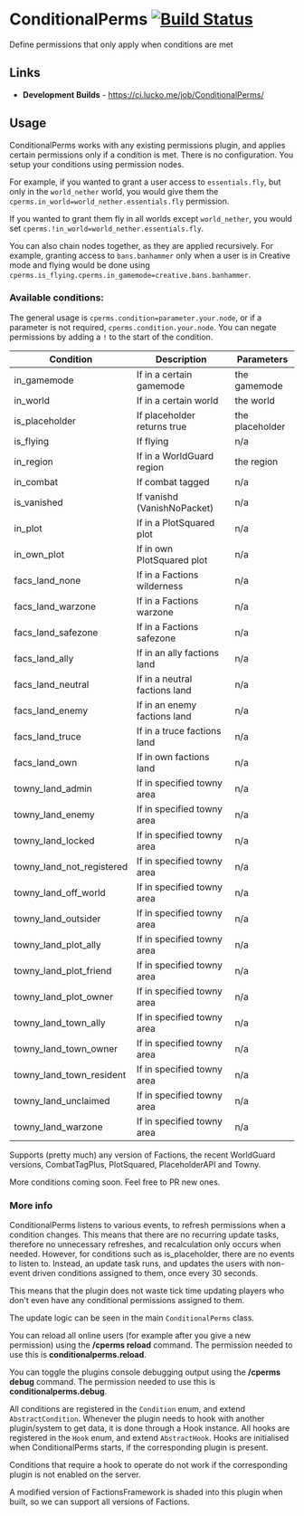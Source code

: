 # ConditionalPerms [![Build Status](https://ci.lucko.me/job/ConditionalPerms/badge/icon)](https://ci.lucko.me/job/ConditionalPerms/)
Define permissions that only apply when conditions are met

## Links
* **Development Builds** - <https://ci.lucko.me/job/ConditionalPerms/>

## Usage
ConditionalPerms works with any existing permissions plugin, and applies certain permissions only if a condition is met. There is no configuration. You setup your conditions using permission nodes.

For example, if you wanted to grant a user access to `essentials.fly`, but only in the `world_nether` world, you would give them the `cperms.in_world=world_nether.essentials.fly` permission.

If you wanted to grant them fly in all worlds except `world_nether`, you would set `cperms.!in_world=world_nether.essentials.fly`.

You can also chain nodes together, as they are applied recursively.
For example, granting access to `bans.banhammer` only when a user is in Creative mode and flying would be done using `cperms.is_flying.cperms.in_gamemode=creative.bans.banhammer`.

### Available conditions:
The general usage is `cperms.condition=parameter.your.node`, or if a parameter is not required, `cperms.condition.your.node`. You can negate permissions by adding a `!` to the start of the condition.

| Condition                  | Description                     | Parameters       |
|----------------------------|---------------------------------|------------------|
| in_gamemode                | If in a certain gamemode        | the gamemode     |
| in_world                   | If in a certain world           | the world        |
| is_placeholder             | If placeholder returns true     | the placeholder  |
| is_flying                  | If flying                       | n/a              |
| in_region                  | If in a WorldGuard region       | the region       |
| in_combat                  | If combat tagged                | n/a              |
| is_vanished                | If vanishd (VanishNoPacket)     | n/a              |
| in_plot                    | If in a PlotSquared plot        | n/a              |
| in_own_plot                | If in own PlotSquared plot      | n/a              |
| facs_land_none             | If in a Factions wilderness     | n/a              |
| facs_land_warzone          | If in a Factions warzone        | n/a              |
| facs_land_safezone         | If in a Factions safezone       | n/a              |
| facs_land_ally             | If in an ally factions land     | n/a              |
| facs_land_neutral          | If in a neutral factions land   | n/a              |
| facs_land_enemy            | If in an enemy factions land    | n/a              |
| facs_land_truce            | If in a truce factions land     | n/a              |
| facs_land_own              | If in own factions land         | n/a              |
| towny_land_admin           | If in specified towny area      | n/a              |
| towny_land_enemy           | If in specified towny area      | n/a              |
| towny_land_locked          | If in specified towny area      | n/a              |
| towny_land_not_registered  | If in specified towny area      | n/a              |
| towny_land_off_world       | If in specified towny area      | n/a              |
| towny_land_outsider        | If in specified towny area      | n/a              |
| towny_land_plot_ally       | If in specified towny area      | n/a              |
| towny_land_plot_friend     | If in specified towny area      | n/a              |
| towny_land_plot_owner      | If in specified towny area      | n/a              |
| towny_land_town_ally       | If in specified towny area      | n/a              |
| towny_land_town_owner      | If in specified towny area      | n/a              |
| towny_land_town_resident   | If in specified towny area      | n/a              |
| towny_land_unclaimed       | If in specified towny area      | n/a              |
| towny_land_warzone         | If in specified towny area      | n/a              |


Supports (pretty much) any version of Factions, the recent WorldGuard versions, CombatTagPlus, PlotSquared, PlaceholderAPI and Towny.

More conditions coming soon. Feel free to PR new ones.

### More info
ConditionalPerms listens to various events, to refresh permissions when a condition changes. This means that there are no recurring update tasks, therefore no unnecessary refreshes, and recalculation only occurs when needed. However, for conditions such as is_placeholder, there are no events to listen to. Instead, an update task runs, and updates the users with non-event driven conditions assigned to them, once every 30 seconds.

This means that the plugin does not waste tick time updating players who don't even have any conditional permissions assigned to them.

The update logic can be seen in the main `ConditionalPerms` class.

You can reload all online users (for example after you give a new permission) using the **/cperms reload** command. The permission needed to use this is **conditionalperms.reload**.

You can toggle the plugins console debugging output using the **/cperms debug** command. The permission needed to use this is **conditionalperms.debug**.

All conditions are registered in the `Condition` enum, and extend `AbstractCondition`. Whenever the plugin needs to hook with another plugin/system to get data, it is done through a Hook instance. All hooks are registered in the `Hook` enum, and extend `AbstractHook`. Hooks are initialised when ConditionalPerms starts, if the corresponding plugin is present.

Conditions that require a hook to operate do not work if the corresponding plugin is not enabled on the server.

A modified version of FactionsFramework is shaded into this plugin when built, so we can support all versions of Factions.
